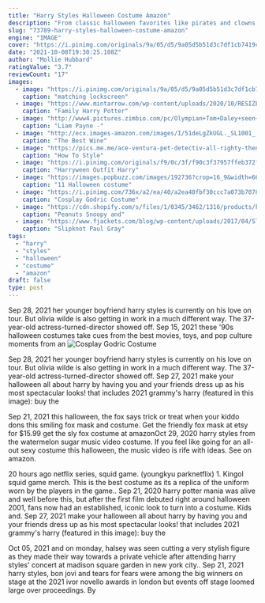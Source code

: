 ```yaml
---
title: "Harry Styles Halloween Costume Amazon"
description: "From classic halloween favorites like pirates and clowns to pop culture necessities, weve got halloween costume ideas for 2021 and years to come. Halloween 2021 is the perfect time for you to take your imagination to new heights and create the perfect look for halloween"
slug: "73789-harry-styles-halloween-costume-amazon"
engine: "IMAGE"
cover: "https://i.pinimg.com/originals/9a/05/d5/9a05d5b51d3c7df1cb7419cecc663b94.png"
date: "2021-10-08T19:30:25.108Z"
author: "Mollie Hubbard"
ratingValue: "3.7"
reviewCount: "17"
images:
  - image: "https://i.pinimg.com/originals/9a/05/d5/9a05d5b51d3c7df1cb7419cecc663b94.png"
    caption: "matching lockscreen"
  - image: "https://www.mintarrow.com/wp-content/uploads/2020/10/RESIZED-HarryPotter-9080.jpg"
    caption: "Family Harry Potter"
  - image: "http://www4.pictures.zimbio.com/pc/Olympian+Tom+Daley+seen+arriving+dressed+skeleton+6L_oXicUk0Tx.jpg"
    caption: "Liam Payne -"
  - image: "http://ecx.images-amazon.com/images/I/51deLgZkUGL._SL1001_.jpg"
    caption: "The Best Wine"
  - image: "https://pics.me.me/ace-ventura-pet-detectiv-all-righty-then-57492199.png"
    caption: "How To Style"
  - image: "https://i.pinimg.com/originals/f9/0c/3f/f90c3f37957ffeb372f5a4d9d6dad2e4.jpg"
    caption: "Harryween Outfit Harry"
  - image: "https://images.popbuzz.com/images/192736?crop=16_9&width=660&relax=1&signature=En-2UzxfdyO9wl5_Nh1AvK9fxuM="
    caption: "11 Halloween costume"
  - image: "https://i.pinimg.com/736x/a2/ea/40/a2ea40fbf30ccc7a073b70784ddf840e.jpg"
    caption: "Cosplay Godric Costume"
  - image: "https://cdn.shopify.com/s/files/1/0345/3462/1316/products/k219357per_1001x.jpg?v=1599656868"
    caption: "Peanuts Snoopy and"
  - image: "https://www.fjackets.com/blog/wp-content/uploads/2017/04/Slipknot-Paul-Gray-Halloween-Mask-Prop.jpg"
    caption: "Slipknot Paul Gray"
tags:
  - "harry"
  - "styles"
  - "halloween"
  - "costume"
  - "amazon"
draft: false
type: post
---
```


Sep 28, 2021 her younger boyfriend harry styles is currently on his love on tour. But olivia wilde is also getting in work in a much different way. The 37-year-old actress-turned-director showed off. Sep 15, 2021 these '90s halloween costumes take cues from the best movies, toys, and pop culture moments from an
![Cosplay Godric Costume](https://i.pinimg.com/736x/a2/ea/40/a2ea40fbf30ccc7a073b70784ddf840e.jpg "Cosplay Godric Costume")

Sep 28, 2021 her younger boyfriend harry styles is currently on his love on tour. But olivia wilde is also getting in work in a much different way. The 37-year-old actress-turned-director showed off. Sep 27, 2021 make your halloween all about harry by having you and your friends dress up as his most spectacular looks! that includes 2021 grammy&#39;s harry (featured in this image): buy the
<!--inArticleAds-->

<!--galleryOne-->

Sep 21, 2021 this halloween, the fox says trick or treat when your kiddo dons this smiling fox mask and costume. Get the friendly fox mask at etsy for $15.99 get the sly fox costume at amazonOct 29, 2020 harry styles from the watermelon sugar music video costume.  If you feel like going for an all-out sexy costume this halloween, the music video is rife with ideas. See on amazon.
<!--inArticleAds-->

<!--galleryTwo-->

20 hours ago netflix series, squid game. (youngkyu parknetflix) 1. Kingol squid game merch. This is the best costume as its a replica of the uniform worn by the players in the game.. Sep 21, 2020 harry potter mania was alive and well before this, but after the first film debuted right around halloween 2001, fans now had an established, iconic look to turn into a costume. Kids and. Sep 27, 2021 make your halloween all about harry by having you and your friends dress up as his most spectacular looks! that includes 2021 grammy's harry (featured in this image): buy the
<!--galleryThree-->

Oct 05, 2021 and on monday, halsey was seen cutting a very stylish figure as they made their way towards a private vehicle after attending harry styles' concert at madison square garden in new york city.. Sep 21, 2021 harry styles, bon jovi and tears for fears were among the big winners on stage at the 2021 ivor novello awards in london  but events off stage loomed large over proceedings. By